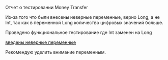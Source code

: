 Отчет о тестировании Money Transfer

Из-за того что были внесены неверные переменные, верно Long, а не Int, так как в переменной Long количество цифровых значений больше.

Проведено функциональное тестирование где Int заменен на Long

[введены неверные переменные](https://github.com/rasul230885/java-3/issues/1#issue-787524329)

Рекомендую уделить внимание переменным.
